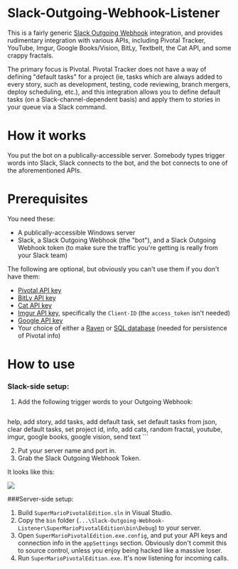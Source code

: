 # Slack-Outgoing-Webhook-Listener

This is a fairly generic [Slack Outgoing Webhook](https://api.slack.com/outgoing-webhooks) integration, and provides rudimentary integration with various APIs, including Pivotal Tracker, YouTube, Imgur, Google Books/Vision, BitLy, Textbelt, the Cat API, and some crappy fractals.

The primary focus is Pivotal. Pivotal Tracker does not have a way of defining "default tasks" for a project (ie, tasks which are always added to every story, such as development, testing, code reviewing, branch mergers, deploy scheduling, etc.), and this integration allows you to define default tasks (on a Slack-channel-dependent basis) and apply them to stories in your queue via a Slack command.

# How it works

You put the bot on a publically-accessible server. Somebody types trigger words into Slack, Slack connects to the bot, and the bot connects to one of the aforementioned APIs.

# Prerequisites

You need these:

- A publically-accessible Windows server
- Slack, a Slack Outgoing Webhook (the "bot"), and a Slack Outgoing Webhook token (to make sure the traffic you're getting is really from your Slack team)

The following are optional, but obviously you can't use them if you don't have them:

- [Pivotal API key](http://www.pivotaltracker.com/help/articles/api_token/)
- [BitLy API key](https://bitly.com/a/oauth_apps)
- [Cat API key](http://thecatapi.com/api-key-registration.html)
- [Imgur API key](https://api.imgur.com/oauth2/addclient), specifically the `Client-ID` (the `access_token` isn't needed)
- [Google API key](https://console.developers.google.com)
- Your choice of either a [Raven](https://ravendb.net/) or [SQL database](https://www.microsoft.com/en-us/download/details.aspx?id=52679) (needed for persistence of Pivotal info)

# How to use

### Slack-side setup:

1. Add the following trigger words to your Outgoing Webhook: 

	```
help, add story, add tasks, add default task, set default tasks from json, clear default tasks, set project id, info, add cats, random fractal, youtube, imgur, google books, google vision, send text
	```

2. Put your server name and port in.
3. Grab the Slack Outgoing Webhook Token.

It looks like this:

![](http://i.imgur.com/CTvNpn9.png)

###Server-side setup:

1. Build `SuperMarioPivotalEdition.sln` in Visual Studio.
2. Copy the `bin` folder (`...\Slack-Outgoing-Webhook-Listener\SuperMarioPivotalEdition\bin\Debug`) to your server.
3. Open `SuperMarioPivotalEdition.exe.config`, and put your API keys and connection info in the `appSettings` section. Obviously don't commit this to source control, unless you enjoy being hacked like a massive loser.
4. Run `SuperMarioPivotalEdition.exe`. It's now listening for incoming calls.
